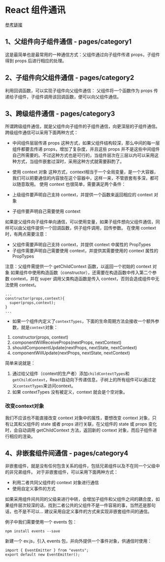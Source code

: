 # React 组件通讯
[参考链接](https://www.jianshu.com/p/fb915d9c99c4)

## 1、父组件向子组件通信 - pages/category1
这是最简单也是最常用的一种通信方式：父组件通过向子组件传递 props，子组件得到 props 后进行相应的处理。

## 2、子组件向父组件通信 - pages/category2
利用回调函数，可以实现子组件向父组件通信：
父组件将一个函数作为 props 传递给子组件，子组件调用该回调函数，便可以向父组件通信。

## 3、跨级组件通信 - pages/category3
所谓跨级组件通信，就是父组件向子组件的子组件通信，向更深层的子组件通信。跨级组件通信可以采用下面两种方式：
- 中间组件层层传递 props
这种方式，如果父组件结构较深，那么中间的每一层组件都要去传递 props，增加了复杂度，并且这些 props 并不是这些中间组件自己所需要的。不过这种方式也是可行的，当组件层次在三层以内可以采用这种方式，当组件嵌套过深时，采用这种方式就需要斟酌了。
- 使用 context 对象
这种方式，context相当于一个全局变量，是一个大容器，我们可以把要通信的内容放在这个容器中，这样一来，不管嵌套有多深，都可以随意取用。
使用 context 也很简单，需要满足两个条件：

- 上级组件要声明自己支持 context，并提供一个函数来返回相应的 context 对象
- 子组件要声明自己需要使用 context

如果是父组件向子组件单向通信，可以使用变量，如果子组件想向父组件通信，同样可以由父组件提供一个回调函数，供子组件调用，回传参数。
在使用 context 时，有两点需要注意：

- 父组件需要声明自己支持 context，并提供 context 中属性的 PropTypes
- 子组件需要声明自己需要使用 context，并提供其需要使用的 context 属性的 PropTypes

注意：父组件需提供一个 getChildContext 函数，以返回一个初始的 context 对象
如果组件中使用构造函数（constructor），还需要在构造函数中传入第二个参数 context，并在 super 调用父类构造函数是传入 context，否则会造成组件中无法使用 context。

````
...
constructor(props,context){
  super(props,context);
}
...
````
 - 如果一个组件内定义了```contextTypes```，下面的生命周期方法会接收一个额外参数，就是```context```对象：
1. constructor(props, context)
2. componentWillReceiveProps(nextProps, nextContext)
3. shouldComponentUpdate(nextProps, nextState, nextContext)
4. componentWillUpdate(nextProps, nextState, nextContext)   

简单来说就是：
1. 通过给父组件（context的生产者）添加```childContextTypes```和```getChildContext```，React自动向下传递信息，子树上的所有组件可以通过定义```contextTypes```来访问context。
2. 如果 contextTypes 没有被定义，context 就会是个空对象。


### 改变context对象
我们不应该也不能直接改变 context 对象中的属性，要想改变 context 对象，只有让其和父组件的 state 或者 props 进行关联，在父组件的 state 或 props 变化时，会自动调用 getChildContext 方法，返回新的 context 对象，而后子组件进行相应的渲染。

## 4、非嵌套组件间通信 - pages/category4
非嵌套组件，就是没有任何包含关系的组件，包括兄弟组件以及不在同一个父级中的非兄弟组件。
对于非嵌套组件，可以采用下面两种方式：

- 利用二者共同父组件的 context 对象进行通信
- 使用自定义事件的方式

如果采用组件间共同的父级来进行中转，会增加子组件和父组件之间的耦合度，如果组件层次较深的话，找到二者公共的父组件不是一件容易的事，当然还是那句话，也不是不可以...
建议采用自定义事件的方式来实现非嵌套组件间的通信。

例子中我们需要使用一个 events 包：
```
npm install events --save
```
新建一个 ev.js，引入 events 包，并向外提供一个事件对象，供通信时使用：
```
import { EventEmitter } from "events";
export default new EventEmitter();
```




